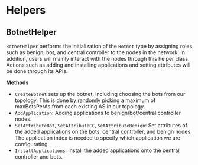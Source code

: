 # Helpers

## BotnetHelper

`BotnetHelper` performs the initialization of the `Botnet` type by assigning roles
such as benign, bot, and central controller to the nodes in the network. In addition,
users will mainly interact with the nodes through this helper class. Actions such as
adding and installing applications and setting attributes will be done through its APIs.

**Methods**

-   `CreateBotnet` sets up the botnet, including choosing the bots from our topology.
    This is done by randomly picking a maximum of maxBotsPerAs from each existing AS in
    our topology.
-   `AddApplication`: Adding applications to benign/bot/central controller nodes.
-   `SetAttributeBot`, `SetAttributeCC`, `SetAttributeBenign`:
    Set attributes of the added applications on the bots, central controller, and benign nodes.
    The application index is needed to specify which application we are configurating.
-   `InstallApplications`: Install the added applications onto the central controller and bots.
